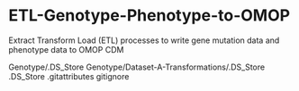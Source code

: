 # ETL-Genotype-Phenotype-to-OMOP
 Extract Transform Load (ETL) processes to write gene mutation data and phenotype data to OMOP CDM




Genotype/.DS_Store
Genotype/Dataset-A-Transformations/.DS_Store
.DS_Store
.gitattributes
gitignore